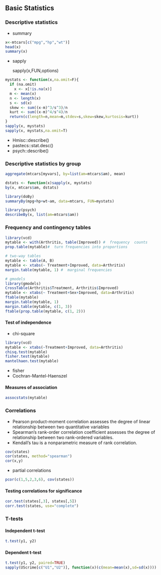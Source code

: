 ## Basic Statistics

### Descriptive statistics

* summary

```R
x<-mtcars[c("mpg","hp","wt")]
head(x)
summary(x)
```

* sapply 

  sapply(x,FUN,options)

```R
mystats <- function(x,na.omit=F){
  if (na.omit)
    x <- x[!is.na(x)]
  m <- mean(x)
  n <- length(x)
  s <- sd(x)
  skew <- sum((x-m)^3/s^3)/n
  kurt <- sum((x-m)^4/s^4)/n
  return(c(length=n,mean=m,stdev=s,skew=skew,kurtosis=kurt))
}
sapply(x, mystats) 
sapply(x, mystats,na.omit=T) 
```

* Hmisc::describe()
* pastecs::stat.desc()
* psych::describe()

### Descriptive statistics by group

```R
aggregate(mtcars[myvars], by=list(am=mtcars$am), mean)

dstats <- function(x)sapply(x, mystats) 
by(x, mtcars$am, dstats) 

library(doBy)
summaryBy(mpg+hp+wt~am, data=mtcars, FUN=mystats) 

library(psych)  
describeBy(x, list(am=mtcars$am)) 
```

### Frequency and contingency tables

```R
library(vcd)  
mytable <- with(Arthritis, table(Improved)) #  frequency  counts
prop.table(mytable)#  turn frequencies into proportions

# two-way tables
mytable <- table(A, B) 
mytable <- xtabs(~ Treatment+Improved, data=Arthritis) 
margin.table(mytable, 1) #  marginal frequencies

# gmodels
library(gmodels) 
CrossTable(Arthritis$Treatment, Arthritis$Improved) 
mytable <- xtabs(~ Treatment+Sex+Improved, data=Arthritis) 
ftable(mytable) 
margin.table(mytable, 1)  
margin.table(mytable, c(1, 3))
ftable(prop.table(mytable, c(1, 2)))    
```

#### Test of independence

* chi-square

```R
library(vcd)
mytable <- xtabs(~Treatment+Improved, data=Arthritis)  
chisq.test(mytable)  
fisher.test(mytable)  
mantelhaen.test(mytable) 
```

* fisher
*  Cochran-Mantel-Haenszel

#### Measures of association

```R
assocstats(mytable) 
```

### Correlations

*  Pearson product-moment correlation assesses the degree of linear relationship
    between  two  quantitative  variables
*  Spearman’s  rank-order  correlation  coefficient assesses the degree of relationship between two rank-ordered variables. 
*  Kendall’s tau is  a nonparametric measure of rank correlation. 

```R
cov(states) 
cor(states, method="spearman") 
cor(x,y) 
```

* partial correlations

```R
pcor(c(1,5,2,3,6), cov(states))
```

#### Testing correlations for significance

```R
cor.test(states[,3], states[,5])
corr.test(states, use="complete") 
```

### T-tests

#### Independent t-test

```R
t.test(y1, y2)
```

#### Dependent t-test

```R
t.test(y1, y2, paired=TRUE) 
sapply(UScrime[c("U1","U2")], function(x)(c(mean=mean(x),sd=sd(x))))
```

